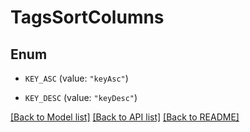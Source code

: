 # TagsSortColumns

## Enum


* `KEY_ASC` (value: `"keyAsc"`)

* `KEY_DESC` (value: `"keyDesc"`)


[[Back to Model list]](../README.md#documentation-for-models) [[Back to API list]](../README.md#documentation-for-api-endpoints) [[Back to README]](../README.md)


